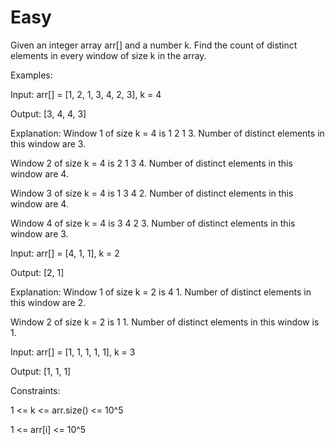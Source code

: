 # Easy

Given an integer array arr[] and a number k. Find the count of distinct elements in every window of size k in the array.

Examples:

Input: arr[] = [1, 2, 1, 3, 4, 2, 3], k = 4

Output:  [3, 4, 4, 3]

Explanation: Window 1 of size k = 4 is 1 2 1 3. Number of distinct elements in this window are 3. 

Window 2 of size k = 4 is 2 1 3 4. Number of distinct elements in this window are 4.

Window 3 of size k = 4 is 1 3 4 2. Number of distinct elements in this window are 4.

Window 4 of size k = 4 is 3 4 2 3. Number of distinct elements in this window are 3.

Input: arr[] = [4, 1, 1], k = 2

Output: [2, 1]

Explanation: Window 1 of size k = 2 is 4 1. Number of distinct elements in this window are 2. 

Window 2 of size k = 2 is 1 1. Number of distinct elements in this window is 1. 

Input: arr[] = [1, 1, 1, 1, 1], k = 3

Output: [1, 1, 1]

Constraints:

1 <= k <= arr.size() <= 10^5

1 <= arr[i] <= 10^5
